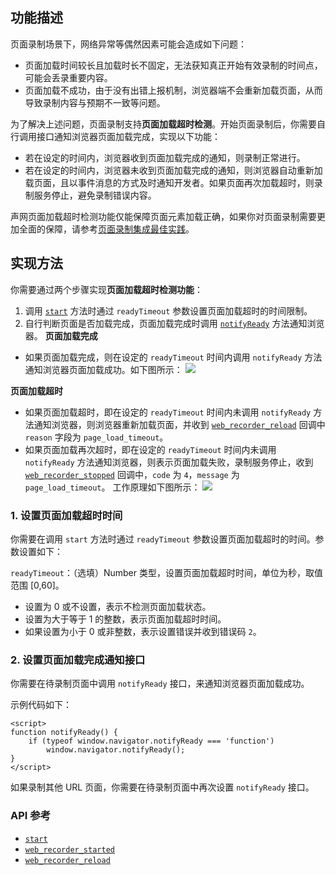 ## 功能描述

页面录制场景下，网络异常等偶然因素可能会造成如下问题：

- 页面加载时间较长且加载时长不固定，无法获知真正开始有效录制的时间点，可能会丢录重要内容。
- 页面加载不成功，由于没有出错上报机制，浏览器端不会重新加载页面，从而导致录制内容与预期不一致等问题。

为了解决上述问题，页面录制支持**页面加载超时检测**。开始页面录制后，你需要自行调用接口通知浏览器页面加载完成，实现以下功能：

- 若在设定的时间内，浏览器收到页面加载完成的通知，则录制正常进行。
- 若在设定的时间内，浏览器未收到页面加载完成的通知，则浏览器自动重新加载页面，且以事件消息的方式及时通知开发者。如果页面再次加载超时，则录制服务停止，避免录制错误内容。

<div class="alert note">声网页面加载超时检测功能仅能保障页面元素加载正确，如果你对页面录制需要更加全面的保障，请参考<a href="https://docs.agora.io/cn/cloud-recording/webpage_best_practices?platform=RESTful">页面录制集成最佳实践</a>。</div>

## 实现方法

你需要通过两个步骤实现**页面加载超时检测功能**：

1. 调用 [`start`](https://docs.agora.io/cn/cloud-recording/cloud_recording_api_start) 方法时通过 `readyTimeout` 参数设置页面加载超时的时间限制。
2. 自行判断页面是否加载完成，页面加载完成时调用 [`notifyReady`](#notifyReady) 方法通知浏览器。
 **页面加载完成**
  - 如果页面加载完成，则在设定的 `readyTimeout` 时间内调用 `notifyReady`  方法通知浏览器页面加载成功。如下图所示：
   ![](https://web-cdn.agora.io/docs-files/1635748827678)

**页面加载超时**
  - 如果页面加载超时，即在设定的 `readyTimeout` 时间内未调用 `notifyReady`  方法通知浏览器，则浏览器重新加载页面，并收到 [`web_recorder_reload`](https://docs.agora.io/cn/cloud-recording/cloud_recording_callback_rest?platform=RESTful#a-name73a73-web_recorder_reload) 回调中 `reason` 字段为 `page_load_timeout`。
  - 如果页面加载再次超时，即在设定的 `readyTimeout` 时间内未调用 `notifyReady`  方法通知浏览器，则表示页面加载失败，录制服务停止，收到 [`web_recorder_stopped`](https://docs.agora.io/cn/cloud-recording/cloud_recording_callback_rest?platform=RESTful#a-name71a71-web_recorder_stopped) 回调中，`code` 为 `4`，`message` 为 `page_load_timeout`。
  工作原理如下图所示：
	![](https://web-cdn.agora.io/docs-files/1635749122795)

### 1. 设置页面加载超时时间

你需要在调用 `start` 方法时通过 `readyTimeout` 参数设置页面加载超时的时间。参数设置如下：

`readyTimeout`：（选填）Number 类型，设置页面加载超时时间，单位为秒，取值范围 [0,60]。

- 设置为 0 或不设置，表示不检测页面加载状态。
- 设置为大于等于 1 的整数，表示页面加载超时时间。
- 如果设置为小于 0 或非整数，表示设置错误并收到错误码 `2`。

<a name="notifyReady"></a>
### 2. 设置页面加载完成通知接口

你需要在待录制页面中调用 `notifyReady` 接口，来通知浏览器页面加载成功。

示例代码如下：

```
<script>
function notifyReady() {
    if (typeof window.navigator.notifyReady === 'function')
        window.navigator.notifyReady();
}
</script>
```

<div class="alert note">如果录制其他 URL 页面，你需要在待录制页面中再次设置 <code>notifyReady</code> 接口。 </div>

### API 参考

- [`start`](https://docs.agora.io/cn/cloud-recording/cloud_recording_api_start)
- [`web_recorder_started`](https://docs.agora.io/cn/cloud-recording/cloud_recording_callback_rest?platform=RESTful#a-name70a70-web_recorder_started)
- [`web_recorder_reload`](https://docs.agora.io/cn/cloud-recording/cloud_recording_callback_rest?platform=RESTful#a-name73a73-web_recorder_reload)